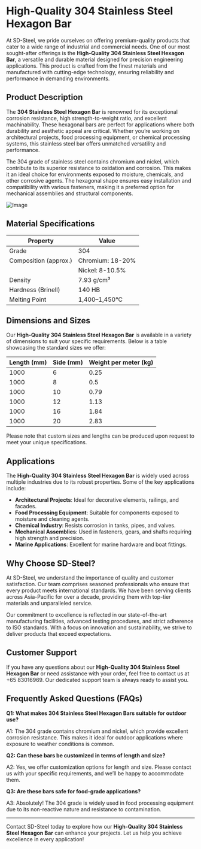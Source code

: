 # High-Quality 304 Stainless Steel Hexagon Bar

At SD-Steel, we pride ourselves on offering premium-quality products that cater to a wide range of industrial and commercial needs. One of our most sought-after offerings is the **High-Quality 304 Stainless Steel Hexagon Bar**, a versatile and durable material designed for precision engineering applications. This product is crafted from the finest materials and manufactured with cutting-edge technology, ensuring reliability and performance in demanding environments.

## Product Description

The **304 Stainless Steel Hexagon Bar** is renowned for its exceptional corrosion resistance, high strength-to-weight ratio, and excellent machinability. These hexagonal bars are perfect for applications where both durability and aesthetic appeal are critical. Whether you’re working on architectural projects, food processing equipment, or chemical processing systems, this stainless steel bar offers unmatched versatility and performance.

The 304 grade of stainless steel contains chromium and nickel, which contribute to its superior resistance to oxidation and corrosion. This makes it an ideal choice for environments exposed to moisture, chemicals, and other corrosive agents. The hexagonal shape ensures easy installation and compatibility with various fasteners, making it a preferred option for mechanical assemblies and structural components.

![Image](https://github.com/user-attachments/assets/2567258e-e124-4816-932d-1809bd27ef0b)

## Material Specifications

| Property                 | Value                     |
|--------------------------|---------------------------|
| Grade                    | 304                       |
| Composition (approx.)    | Chromium: 18-20%          |
|                          | Nickel: 8-10.5%           |
| Density                  | 7.93 g/cm³                |
| Hardness (Brinell)       | 140 HB                    |
| Melting Point            | 1,400–1,450°C             |

## Dimensions and Sizes

Our **High-Quality 304 Stainless Steel Hexagon Bar** is available in a variety of dimensions to suit your specific requirements. Below is a table showcasing the standard sizes we offer:

| Length (mm) | Side (mm) | Weight per meter (kg) |
|-------------|-----------|-----------------------|
| 1000        | 6         | 0.25                  |
| 1000        | 8         | 0.5                   |
| 1000        | 10        | 0.79                  |
| 1000        | 12        | 1.13                  |
| 1000        | 16        | 1.84                  |
| 1000        | 20        | 2.83                  |

Please note that custom sizes and lengths can be produced upon request to meet your unique specifications.

## Applications

The **High-Quality 304 Stainless Steel Hexagon Bar** is widely used across multiple industries due to its robust properties. Some of the key applications include:

- **Architectural Projects**: Ideal for decorative elements, railings, and facades.
- **Food Processing Equipment**: Suitable for components exposed to moisture and cleaning agents.
- **Chemical Industry**: Resists corrosion in tanks, pipes, and valves.
- **Mechanical Assemblies**: Used in fasteners, gears, and shafts requiring high strength and precision.
- **Marine Applications**: Excellent for marine hardware and boat fittings.

## Why Choose SD-Steel?

At SD-Steel, we understand the importance of quality and customer satisfaction. Our team comprises seasoned professionals who ensure that every product meets international standards. We have been serving clients across Asia-Pacific for over a decade, providing them with top-tier materials and unparalleled service.

Our commitment to excellence is reflected in our state-of-the-art manufacturing facilities, advanced testing procedures, and strict adherence to ISO standards. With a focus on innovation and sustainability, we strive to deliver products that exceed expectations.

## Customer Support

If you have any questions about our **High-Quality 304 Stainless Steel Hexagon Bar** or need assistance with your order, feel free to contact us at +65 83016969. Our dedicated support team is always ready to assist you.

## Frequently Asked Questions (FAQs)

**Q1: What makes 304 Stainless Steel Hexagon Bars suitable for outdoor use?**

A1: The 304 grade contains chromium and nickel, which provide excellent corrosion resistance. This makes it ideal for outdoor applications where exposure to weather conditions is common.

**Q2: Can these bars be customized in terms of length and size?**

A2: Yes, we offer customization options for length and size. Please contact us with your specific requirements, and we’ll be happy to accommodate them.

**Q3: Are these bars safe for food-grade applications?**

A3: Absolutely! The 304 grade is widely used in food processing equipment due to its non-reactive nature and resistance to contamination.

---

Contact SD-Steel today to explore how our **High-Quality 304 Stainless Steel Hexagon Bar** can enhance your projects. Let us help you achieve excellence in every application!